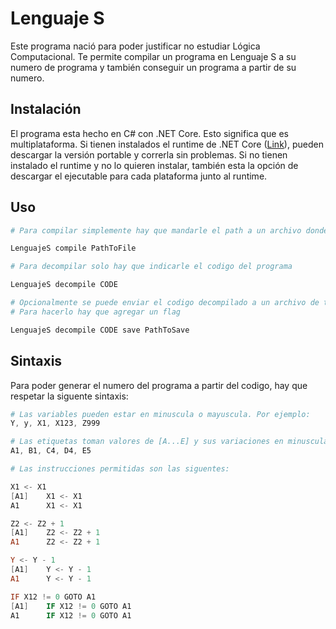 # Lenguaje S

Este programa nació para poder justificar no estudiar Lógica Computacional. Te permite compilar un programa en Lenguaje S a su numero de programa y también conseguir un programa a partir de su numero.

## Instalación

El programa esta hecho en C# con .NET Core. Esto significa que es multiplataforma. Si tienen instalados el runtime de .NET Core ([Link](https://dotnet.microsoft.com/download/dotnet/current)), pueden descargar la versión portable y correrla sin problemas. Si no tienen instalado el runtime y no lo quieren instalar, también esta la opción de descargar el ejecutable para cada plataforma junto al runtime.

## Uso

```powershell
# Para compilar simplemente hay que mandarle el path a un archivo donde este escrito el programa.

LenguajeS compile PathToFile

# Para decompilar solo hay que indicarle el codigo del programa

LenguajeS decompile CODE

# Opcionalmente se puede enviar el codigo decompilado a un archivo de texto. 
# Para hacerlo hay que agregar un flag

LenguajeS decompile CODE save PathToSave
```

## Sintaxis

Para poder generar el numero del programa a partir del codigo, hay que respetar la siguente sintaxis:

```powershell
# Las variables pueden estar en minuscula o mayuscula. Por ejemplo:
Y, y, X1, X123, Z999

# Las etiquetas toman valores de [A...E] y sus variaciones en minuscula tambien, por ejemplo:
A1, B1, C4, D4, E5

# Las instrucciones permitidas son las siguentes:

X1 <- X1
[A1]	X1 <- X1
A1 		X1 <- X1

Z2 <- Z2 + 1
[A1] 	Z2 <- Z2 + 1
A1 		Z2 <- Z2 + 1

Y <- Y - 1
[A1] 	Y <- Y - 1
A1 		Y <- Y - 1

IF X12 != 0 GOTO A1 
[A1]  	IF X12 != 0 GOTO A1 
A1 		IF X12 != 0 GOTO A1 

```



